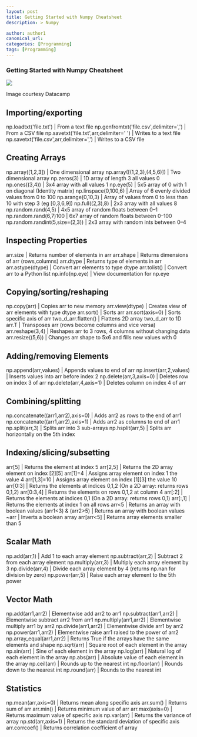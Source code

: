 ```yaml
---
layout: post
title: Getting Started with Numpy Cheatsheet
description: > Numpy

author: author1
canonical_url:
categories: [Programming]
tags: [Programming]
---
```

### Getting Started with Numpy Cheatsheet


![](/Tathastu/images/2018/numpy/datacamp.PNG)

Image courtesy Datacamp

## Importing/exporting

np.loadtxt('file.txt') | From a text file
np.genfromtxt('file.csv',delimiter=',') | From a CSV file
np.savetxt('file.txt',arr,delimiter=' ') | Writes to a text file
np.savetxt('file.csv',arr,delimiter=',') | Writes to a CSV file

## Creating Arrays

np.array([1,2,3]) | One dimensional array
np.array([(1,2,3),(4,5,6)]) | Two dimensional array
np.zeros(3) | 1D array of length 3 all values 0
np.ones((3,4)) | 3x4 array with all values 1
np.eye(5) | 5x5 array of 0 with 1 on diagonal (Identity matrix)
np.linspace(0,100,6) | Array of 6 evenly divided values from 0 to 100
np.arange(0,10,3) | Array of values from 0 to less than 10 with step 3 (eg [0,3,6,9])
np.full((2,3),8) | 2x3 array with all values 8
np.random.rand(4,5) | 4x5 array of random floats between 0–1
np.random.rand(6,7)100 | 6x7 array of random floats between 0–100
np.random.randint(5,size=(2,3)) | 2x3 array with random ints between 0–4

## Inspecting Properties

arr.size | Returns number of elements in arr
arr.shape | Returns dimensions of arr (rows,columns)
arr.dtype | Returns type of elements in arr
arr.astype(dtype) | Convert arr elements to type dtype
arr.tolist() | Convert arr to a Python list
np.info(np.eye) | View documentation for np.eye

## Copying/sorting/reshaping

np.copy(arr) | Copies arr to new memory
arr.view(dtype) | Creates view of arr elements with type dtype
arr.sort() | Sorts arr
arr.sort(axis=0) | Sorts specific axis of arr
two_d_arr.flatten() | Flattens 2D array two_d_arr to 1D
arr.T | Transposes arr (rows become columns and vice versa)
arr.reshape(3,4) | Reshapes arr to 3 rows, 4 columns without changing data
arr.resize((5,6)) | Changes arr shape to 5x6 and fills new values with 0

## Adding/removing Elements

np.append(arr,values) | Appends values to end of arr
np.insert(arr,2,values) | Inserts values into arr before index 2
np.delete(arr,3,axis=0) | Deletes row on index 3 of arr
np.delete(arr,4,axis=1) | Deletes column on index 4 of arr

## Combining/splitting

np.concatenate((arr1,arr2),axis=0) | Adds arr2 as rows to the end of arr1
np.concatenate((arr1,arr2),axis=1) | Adds arr2 as columns to end of arr1
np.split(arr,3) | Splits arr into 3 sub-arrays
np.hsplit(arr,5) | Splits arr horizontally on the 5th index

## Indexing/slicing/subsetting

arr[5] | Returns the element at index 5
arr[2,5] | Returns the 2D array element on index [2][5]
arr[1]=4 | Assigns array element on index 1 the value 4
arr[1,3]=10 | Assigns array element on index [1][3] the value 10
arr[0:3] | Returns the elements at indices 0,1,2 (On a 2D array: returns rows 0,1,2)
arr[0:3,4] | Returns the elements on rows 0,1,2 at column 4
arr[:2] | Returns the elements at indices 0,1 (On a 2D array: returns rows 0,1)
arr[:,1] | Returns the elements at index 1 on all rows
arr<5 | Returns an array with boolean values
(arr1<3) & (arr2>5) | Returns an array with boolean values
~arr | Inverts a boolean array
arr[arr<5] | Returns array elements smaller than 5

## Scalar Math

np.add(arr,1) | Add 1 to each array element
np.subtract(arr,2) | Subtract 2 from each array element
np.multiply(arr,3) | Multiply each array element by 3
np.divide(arr,4) | Divide each array element by 4 (returns np.nan for division by zero)
np.power(arr,5) | Raise each array element to the 5th power

## Vector Math

np.add(arr1,arr2) | Elementwise add arr2 to arr1
np.subtract(arr1,arr2) | Elementwise subtract arr2 from arr1
np.multiply(arr1,arr2) | Elementwise multiply arr1 by arr2
np.divide(arr1,arr2) | Elementwise divide arr1 by arr2
np.power(arr1,arr2) | Elementwise raise arr1 raised to the power of arr2
np.array_equal(arr1,arr2) | Returns True if the arrays have the same elements and shape
np.sqrt(arr) | Square root of each element in the array
np.sin(arr) | Sine of each element in the array
np.log(arr) | Natural log of each element in the array
np.abs(arr) | Absolute value of each element in the array
np.ceil(arr) | Rounds up to the nearest int
np.floor(arr) | Rounds down to the nearest int
np.round(arr) | Rounds to the nearest int

## Statistics

np.mean(arr,axis=0) | Returns mean along specific axis
arr.sum() | Returns sum of arr
arr.min() | Returns minimum value of arr
arr.max(axis=0) | Returns maximum value of specific axis
np.var(arr) | Returns the variance of array
np.std(arr,axis=1) | Returns the standard deviation of specific axis
arr.corrcoef() | Returns correlation coefficient of array
